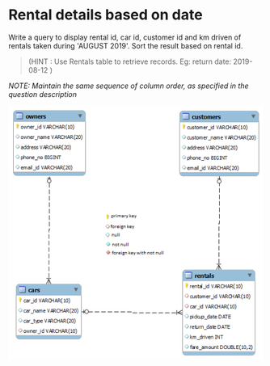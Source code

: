 # Rental details based on date

Write a query to display rental id, car id, customer id and km driven of rentals taken during 'AUGUST 2019'.  Sort the result based on rental id.

> (HINT : Use Rentals table to retrieve records. Eg: return date: 2019-08-12 )

*NOTE: Maintain the same sequence of column order, as specified in the question description*

![database diagram](../../../database_2.png)